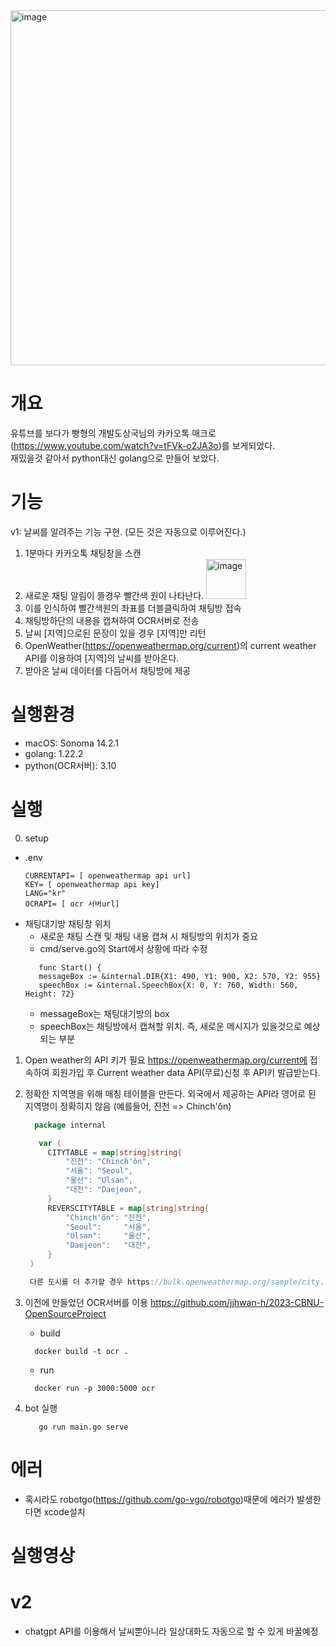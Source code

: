 <img width="568" alt="image" src="https://github.com/user-attachments/assets/36cf45e2-f35f-4e57-b751-7c73a125267e">

# 개요
유튜브를 보다가 빵형의 개발도상국님의 카카오톡 매크로(https://www.youtube.com/watch?v=tFVk-o2JA3o)를 보게되었다.<br>
재밌을것 같아서 python대신 golang으로 만들어 보았다.

# 기능
v1: 날씨를 알려주는 기능 구현. (모든 것은 자동으로 이루어진다.)
1. 1분마다 카카오톡 채팅창을 스캔
2. 새로운 채팅 알림이 뜰경우 빨간색 원이 나타난다.
   <img width="64" alt="image" src="https://github.com/user-attachments/assets/d402f442-79d5-4093-8be6-79052431b867">
3. 이를 인식하여 빨간색원의 좌표를 더블클릭하여 채팅방 접속
4. 채팅방하단의 내용을 캡쳐하여 OCR서버로 전송
5. 날씨 [지역]으로된 문장이 있을 경우 [지역]만 리턴
6. OpenWeather(https://openweathermap.org/current)의 current weather API를 이용하여 [지역]의 날씨를 받아온다.
7. 받아온 날씨 데이터를 다듬어서 채팅방에 제공

# 실행환경
- macOS: Sonoma 14.2.1
- golang: 1.22.2
- python(OCR서버): 3.10
  
# 실행
0. setup
  - .env
     ```
     CURRENTAPI= [ openweathermap api url]
     KEY= [ openweathermap api key]
     LANG="kr"
     OCRAPI= [ ocr 서버url]
     ```
  - 채팅대기방 채팅창 위치
    - 새로운 채팅 스캔 및 채팅 내용 캡쳐 시 채팅방의 위치가 중요
    - cmd/serve.go의 Start에서 상황에 따라 수정
     ```
        func Start() {
      	messageBox := &internal.DIR{X1: 490, Y1: 900, X2: 570, Y2: 955}
      	speechBox := &internal.SpeechBox{X: 0, Y: 760, Width: 560, Height: 72}
     ```
    - messageBox는 채팅대기방의 box<br>
    - speechBox는 채팅방에서 캡쳐할 위치. 즉, 새로운 메시지가 있을것으로 예상되는 부분<br>
    
1. Open weather의 API 키가 필요
https://openweathermap.org/current에 접속하여 회원가입 후 Current weather data API(무료)신청 후 API키 발급받는다.<br>

2. 정확한 지역명을 위해 매칭 테이블을 만든다.
   외국에서 제공하는 API라 영어로 된 지역명이 정확히지 않음 (예를들어, 진천 => Chinch'ŏn)
   ```go
     package internal

      var (
    	CITYTABLE = map[string]string{
    		"진천": "Chinch'ŏn",
    		"서울": "Seoul",
    		"울산": "Ulsan",
    		"대전": "Daejeon",
    	}
    	REVERSCITYTABLE = map[string]string{
    		"Chinch'ŏn": "진천",
    		"Seoul":     "서울",
    		"Ulsan":     "울산",
    		"Daejeon":   "대전",
    	}
    )

    다른 도시를 더 추가할 경우 https://bulk.openweathermap.org/sample/city.list.json.gz에서 확인 후 **city_table.go**파일에 추가

3. 이전에 만들었던 OCR서버를 이용
   https://github.com/jjhwan-h/2023-CBNU-OpenSourceProject
    - build
    ```
      docker build -t ocr .
    ```
    - run
    ```
      docker run -p 3000:5000 ocr
    ```
4. bot 실행
   ```
      go run main.go serve
   ```

# 에러
- 혹시라도 robotgo(https://github.com/go-vgo/robotgo)때문에 에러가 발생한다면 xcode설치

# 실행영상


# v2
- chatgpt API를 이용해서 날씨뿐아니라 일상대화도 자동으로 할 수 있게 바꿀예정

